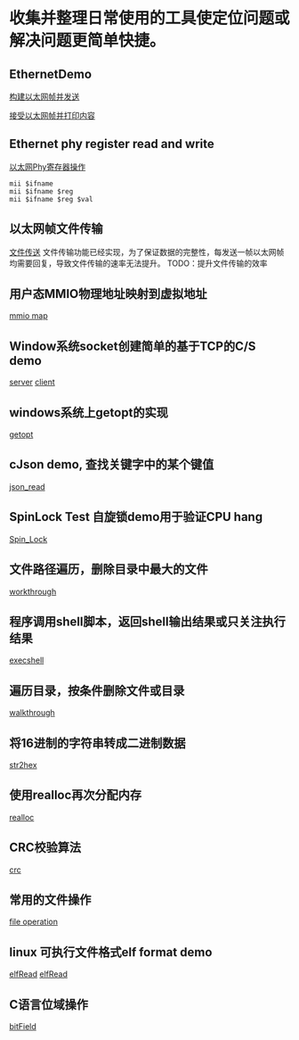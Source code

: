 # 收集并整理日常使用的工具使定位问题或解决问题更简单快捷。

## EthernetDemo
[构建以太网帧并发送](ethernetDemo/sendEther.c)

[接受以太网帧并打印内容](ethernetDemo/recvEther.c)

## Ethernet phy register read and write
[以太网Phy寄存器操作](mii/mii.c)
```
mii $ifname
mii $ifname $reg
mii $ifname $reg $val
```

## 以太网帧文件传输
[文件传送](fileTransmit/README)
文件传输功能已经实现，为了保证数据的完整性，每发送一帧以太网帧均需要回复，导致文件传输的速率无法提升。
TODO：提升文件传输的效率

## 用户态MMIO物理地址映射到虚拟地址
[mmio map](memPhy2Virt/README.md)

## Window系统socket创建简单的基于TCP的C/S demo
[server](sockets_tcp/server.c)
[client](sockets_tcp/client.c)

## windows系统上getopt的实现
[getopt](getopt4windows/README.md)

## cJson demo, 查找关键字中的某个键值
[json_read](jsonRead/jsonRead.c)

## SpinLock Test 自旋锁demo用于验证CPU hang
[Spin_Lock](spinLockTest/spinLockTest.c)

## 文件路径遍历，删除目录中最大的文件
[workthrough](walkthrough/walkthrougthPath.c)

## 程序调用shell脚本，返回shell输出结果或只关注执行结果
[execshell](execShell/execShell.c)

## 遍历目录，按条件删除文件或目录
[walkthrough](walkthrough/walkthroughPath.c)

## 将16进制的字符串转成二进制数据
[str2hex](str2hex/str2hex.c)

## 使用realloc再次分配内存
[realloc](realloc/realloc_test.c)

## CRC校验算法
[crc](crc/crc32.c)

## 常用的文件操作
[file operation](file_operation/file.c)

## linux 可执行文件格式elf format demo
[elfRead](elfRead/elf32bit.c)
[elfRead](elfRead/elf64.c)

## C语言位域操作
[bitField](bitField/bitField.c)